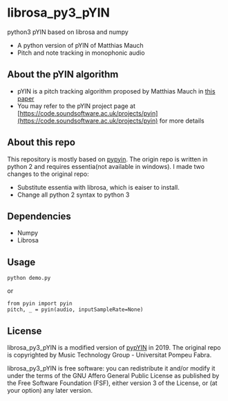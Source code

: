 # librosa_py3_pYIN
python3 pYIN based on librosa and numpy 

- A python version of pYIN of Matthias Mauch  
- Pitch and note tracking in monophonic audio

## About the pYIN algorithm 
- pYIN is a pitch tracking algorithm proposed by Matthias Mauch in [this paper](https://www.eecs.qmul.ac.uk/~simond/pub/2014/MauchDixon-PYIN-ICASSP2014.pdf)
- You may refer to the pYIN project page at [https://code.soundsoftware.ac.uk/projects/pyin](https://code.soundsoftware.ac.uk/projects/pyin) for more details

## About this repo
This repository is mostly based on [pypyin](https://github.com/ronggong/pypYIN). The origin repo is written in python 2 and requires essentia(not available in windows). I made two changes to the original repo:
- Substitute essentia with librosa, which is eaiser to install.
- Change all python 2 syntax to python 3

## Dependencies
- Numpy  
- Librosa

## Usage
```
python demo.py
```
or
```
from pyin import pyin
pitch, _ = pyin(audio, inputSampleRate=None)
```

## License
librosa_py3_pYIN is a modified version of [pypYIN](https://github.com/ronggong/pypYIN) in 2019. The original repo is copyrighted by Music Technology Group - Universitat Pompeu Fabra. 

librosa_py3_pYIN is free software: you can redistribute it and/or modify it under the terms of the GNU Affero General Public License as published by the Free Software Foundation (FSF), either version 3 of the License, or (at your option) any later version.
